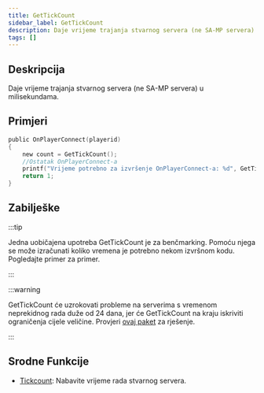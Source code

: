```yaml
---
title: GetTickCount
sidebar_label: GetTickCount
description: Daje vrijeme trajanja stvarnog servera (ne SA-MP servera) u milisekundama.
tags: []
---
```


## Deskripcija

Daje vrijeme trajanja stvarnog servera (ne SA-MP servera) u milisekundama.

## Primjeri

```c
public OnPlayerConnect(playerid)
{
    new count = GetTickCount();
    //Ostatak OnPlayerConnect-a
    printf("Vrijeme potrebno za izvršenje OnPlayerConnect-a: %d", GetTickCount() - count);
    return 1;
}
```

## Zabilješke

:::tip

Jedna uobičajena upotreba GetTickCount je za benčmarking. Pomoću njega se može izračunati koliko vremena je potrebno nekom izvršnom kodu. Pogledajte primer za primer.

:::

:::warning

GetTickCount će uzrokovati probleme na serverima s vremenom neprekidnog rada duže od 24 dana, jer će GetTickCount na kraju iskriviti ograničenja cijele veličine. Provjeri [ovaj paket](https://github.com/ScavengeSurvive/tick-difference) za rješenje.

:::

## Srodne Funkcije

- [Tickcount](Tickcount): Nabavite vrijeme rada stvarnog servera.
